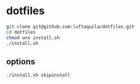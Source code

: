 # dotfiles

```sh
git clone git@github.com:luftaquila/dotfiles.git
cd dotfiles
chmod u+x install.sh
./install.sh
```

## options
```sh
./install.sh skipinstall
```
